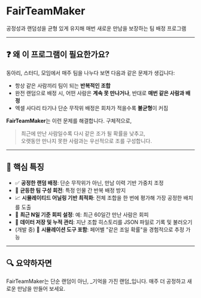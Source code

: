 # FairTeamMaker
공정성과 랜덤성을 균형 있게 유지해 매번 새로운 만남을 보장하는 팀 배정 프로그램

---

## ❓ 왜 이 프로그램이 필요한가요?

동아리, 스터디, 모임에서 매주 팀을 나누다 보면 다음과 같은 문제가 생깁니다:

- 항상 같은 사람끼리 팀이 되는 **반복적인 조합**
- 완전 랜덤으로 배정 시, 어떤 사람은 **계속 못 만나거나**, 반대로 **매번 같은 사람과 배정**
- 엑셀 사다리 타기나 단순 무작위 배정은 회차가 적을수록 **불균형**이 커짐

**FairTeamMaker**는 이런 문제를 해결합니다.
구체적으로,
> 최근에 만난 사람일수록 다시 같은 조가 될 확률을 낮추고,  
> 오랫동안 만나지 못한 사람과는 우선적으로 조를 구성합니다.

---

## 🔧 핵심 특징

- ✅ **공정한 랜덤 배정**: 단순 무작위가 아닌, 만남 이력 기반 가중치 조정
- 🔁 **균등한 팀 구성 회전**: 특정 인물 간 반복 배정 방지
- 📈 **시뮬레이티드 어닐링 기반 최적화**: 전체 조합을 한 번에 평가해 가장 공정한 배치를 도출
- 📆 **최근 N일 기준 회피 설정**: 예: 최근 60일간 만난 사람은 회피
- 📁 **데이터 저장 및 누적 관리**: 지난 조합 히스토리를 JSON 파일로 기록 및 불러오기
- (개발 중) 🧪 **시뮬레이션 도구 포함**: 페어별 "같은 조일 확률"을 경험적으로 추정 가능

---

## 🔍 요약하자면
FairTeamMaker는 단순 랜덤이 아닌, _기억을 가진 랜덤_입니다.
매주 더 공정하고 새로운 만남을 만들어 보세요.